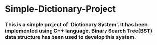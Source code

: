# Simple-Dictionary-Project
### This is a simple project of 'Dictionary System'. It has been implemented using C++ language. Binary Search Tree(BST) data structure has been used to develop this system.
